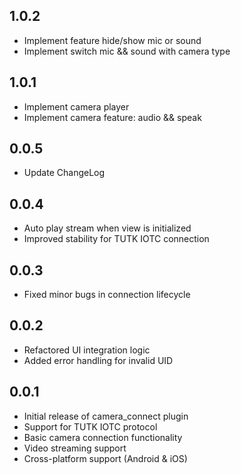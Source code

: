 ## 1.0.2
- Implement feature hide/show mic or sound
- Implement switch mic && sound with camera type

## 1.0.1
- Implement camera player
- Implement camera feature: audio && speak

## 0.0.5
- Update ChangeLog
## 0.0.4
- Auto play stream when view is initialized
- Improved stability for TUTK IOTC connection

## 0.0.3
- Fixed minor bugs in connection lifecycle

## 0.0.2
- Refactored UI integration logic
- Added error handling for invalid UID

## 0.0.1
- Initial release of camera_connect plugin
- Support for TUTK IOTC protocol
- Basic camera connection functionality
- Video streaming support
- Cross-platform support (Android & iOS)
